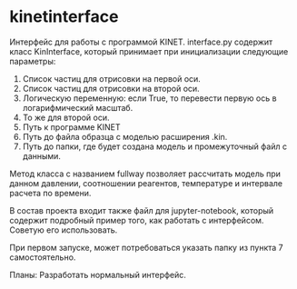 # kinetinterface
Интерфейс для работы с программой KINET. 
interface.py содержит класс KinInterface, который принимает при инициализации следующие параметры:
1. Список частиц для отрисовки на первой оси.
2. Список частиц для отрисовки на второй оси.
3. Логическую переменную: если True, то перевести первую ось в логарифмический масштаб.
4. То же для второй оси.
5. Путь к программе KINET
6. Путь до файла образца с моделью расширения .kin.
7. Путь до папки, где будет создана модель и промежуточный файл с данными.

Метод класса с названием fullway позволяет рассчитать модель при данном давлении, соотношении реагентов, температуре и интервале расчета по времени.

В состав проекта входит также файл для jupyter-notebook, который содержит подробный пример того, как работать с интерфейсом. Советую его использовать. 

При первом запуске, может потребоваться указать папку из пункта 7 самостоятельно. 


Планы:
Разработать нормальный интерфейс.
